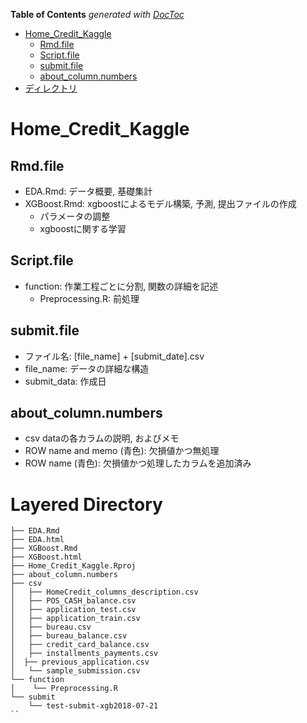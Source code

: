 <!-- START doctoc generated TOC please keep comment here to allow auto update -->
<!-- DON'T EDIT THIS SECTION, INSTEAD RE-RUN doctoc TO UPDATE -->
**Table of Contents**  *generated with [DocToc](https://github.com/thlorenz/doctoc)*

- [Home_Credit_Kaggle](#home_credit_kaggle)
  - [Rmd.file](#rmdfile)
  - [Script.file](#scriptfile)
  - [submit.file](#submitfile)
  - [about_column.numbers](#about_columnnumbers)
- [ディレクトリ](#%E3%83%87%E3%82%A3%E3%83%AC%E3%82%AF%E3%83%88%E3%83%AA)

<!-- END doctoc generated TOC please keep comment here to allow auto update -->

# Home_Credit_Kaggle

## Rmd.file

- EDA.Rmd: データ概要, 基礎集計
- XGBoost.Rmd: xgboostによるモデル構築, 予測, 提出ファイルの作成
	- パラメータの調整
	- xgboostに関する学習

## Script.file
 
- function: 作業工程ごとに分割, 関数の詳細を記述
	- Preprocessing.R: 前処理
	 
## submit.file

- ファイル名: [file_name] + [submit_date].csv
- file_name: データの詳細な構造
- submit_data: 作成日

## about_column.numbers

- csv dataの各カラムの説明, およびメモ
- ROW name and memo (青色): 欠損値かつ無処理
- ROW name (青色): 欠損値かつ処理したカラムを追加済み

# Layered Directory
 
```
├── EDA.Rmd
├── EDA.html
├── XGBoost.Rmd
├── XGBoost.html
├── Home_Credit_Kaggle.Rproj
├── about_column.numbers
├── csv
│   ├── HomeCredit_columns_description.csv
│   ├── POS_CASH_balance.csv
│   ├── application_test.csv
│   ├── application_train.csv
│   ├── bureau.csv
│   ├── bureau_balance.csv
│   ├── credit_card_balance.csv
│   ├── installments_payments.csv
│  ├── previous_application.csv
│   └── sample_submission.csv
└── function
│    └── Preprocessing.R
└── submit
    └── test-submit-xgb2018-07-21
``
